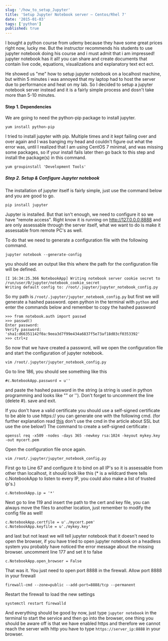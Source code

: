 ```yaml
---
slug: '/how_to_setup_Jupyter'
title: 'Setup Jupyter Notebook server – Centos/Rhel 7'
date: '2015-01-03'
tags: ['python']
published: true 
---
```


I bought a python course from udemy because they have some great prices right now, lucky me.
But the instructor recommends his students to use jupyter notebook doing his course and i must admit that
i am impressed! jupyter notebook has it all! you can share and create 
documents that contain live code, equations, visualizations and explanatory text ect ect.

He showed us "me" how to setup jupyter notebook on a localhost machine, but 
within 5 minutes i was annoyed that my laptop had to host the server due 
to performance and heat on my lab. So I decided to setup a jupyter notebook server
instead and it is a fairly simple process and dosn't take more than 5-10 minutes.
  
#### Step 1. Dependencies

We are going to need the python-pip package to install jupyter.
```
yum install python-pip
```
I tried to install jupyter with pip. Multiple times and it kept failing over and over again and I was banging my head and couldn't figure out what the error was, until I realized that I am using CentOS 7 minimal, and was missing some packages, so if your install fails later then go back to this step and install the package(s) in this command.
```
yum groupinstall 'Development Tools'
```

##### Step 2. Setup & Configure Jupyter notebook

The installation of jupyter itself is fairly simple, just use the command below and you are good to go.
```
pip install jupyter
```
Jupyter is installed. But that isn't enough, we need to configure it so we have "remote access".
Right know it is running on http://127.0.0.0:8888 and are only  assessable through the server itself, what we want to do is make it assessable from remote PC's as well.

To do that we need to generate a configuration file with the following command.
```
jupyter notebook --generate-config
```
you should see an output like this where the path for the configuration file will be defined.

```
[I 16:34:25.366 NotebookApp] Writing notebook server cookie secret to /run/user/0/jupyter/notebook_cookie_secret
Writing default config to: /root/.jupyter/jupyter_notebook_config.py
```
So my path is `/root/.jupyter/jupyter_notebook_config.py` but first we will generate a hashed password. open python in the terminal with `python` and enter the commands below and remember to copy the hashed password

```
>>> from notebook.auth import passwd
>>> passwd()
Enter password:
Verify password:
'sha1:d66351142f0a:9eea3d7f99e434a6837f5e73af18d03cf0353392'
>>> ctrl+z
```
So now that we have created a password, will we open the configuration file and start the configuration of jupyter notebook.

```
vim /root/.jupyter/jupyter_notebook_config.py
```

Go to line 186, you should see something like this

```
#c.NotebookApp.password = u''
```
and paste the hashed password in the string (a string is used in python programming and looks like "" or ''). Don't forget to
uncomment the line (delete #). save and exit.  

If you don't have a valid certificate you should use a self-signed certificate to be able to use https://
you can generate one with the following cmd. (for further explanation read [this](https://techknight.eu/2014/11/15/create-and-setup-self-signed-ssl-apache/) don't use the cmd in the article about SSL but use the one below!) The command to create a self-signed certificate :
```
openssl req -x509 -nodes -days 365 -newkey rsa:1024 -keyout mykey.key -out mycert.pem
```
Open the configuration file once again.
```
vim /root/.jupyter/jupyter_notebook_config.py
```
First go to Line 67 and configure it to bind on all IP's so it is assessable from other than localhost, it should look like this (* is a wildcard there tells c.NotebookApp to listen to every IP, you could also make a list of trusted ip's.)
```
c.NotebookApp.ip = '*'
```
Next go to line 119 and insert the path to the cert and key file, you can always move the files to another location, just remember to modify the config file as well!
```
c.NotebookApp.certfile = u'./mycert.pem'
c.NotebookApp.keyfile = u'./mykey.key'
```
and last but not least we will tell jupyter notebook that it doesn't need to open the browser, if you have tried to open jupyter notebook on a headless system you probably have noticed the error message about the missing browser. uncomment line 177 and set it to false
```
c.NotebookApp.open_browser = False
```
That was it. You just need to open port 8888 in the firewall.
Allow port 8888 in your firewall
```
firewall-cmd --zone=public --add-port=8888/tcp --permanent
```
Restart the firewall to load the new settings
```
systemctl restart firewalld
```
And everything should be good by now, just type `jupyter notebook` in the terminal to start the service and then go into the browser,
one thing you should be aware off is that we have enabled https and therefore we cannot reach the server with http you have to type `https://server_ip:8888` in your browser.
